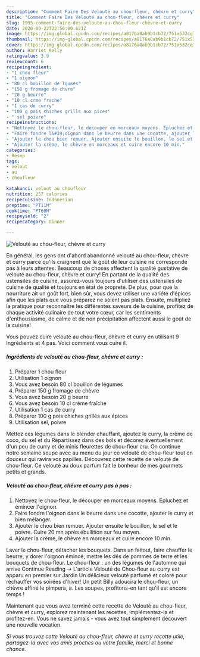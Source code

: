 ```yaml
---
description: "Comment Faire Des Velouté au chou-fleur, chèvre et curry"
title: "Comment Faire Des Velouté au chou-fleur, chèvre et curry"
slug: 1995-comment-faire-des-veloute-au-chou-fleur-chevre-et-curry
date: 2020-09-22T22:56:00.621Z
image: https://img-global.cpcdn.com/recipes/a8176a8ab9b1cb72/751x532cq70/veloute-au-chou-fleur-chevre-et-curry-photo-principale-de-la-recette.jpg
thumbnail: https://img-global.cpcdn.com/recipes/a8176a8ab9b1cb72/751x532cq70/veloute-au-chou-fleur-chevre-et-curry-photo-principale-de-la-recette.jpg
cover: https://img-global.cpcdn.com/recipes/a8176a8ab9b1cb72/751x532cq70/veloute-au-chou-fleur-chevre-et-curry-photo-principale-de-la-recette.jpg
author: Harriet Kelly
ratingvalue: 3.9
reviewcount: 6
recipeingredient:
- "1 chou fleur"
- "1 oignon"
- "80 cl bouillon de lgumes"
- "150 g fromage de chvre"
- "20 g beurre"
- "10 cl crme frache"
- "1 cas de curry"
- "100 g pois chiches grills aux pices"
- " sel poivre"
recipeinstructions:
- "Nettoyez le chou-fleur, le découper en morceaux moyens. Épluchez et émincer l&#39;oignon."
- "Faire fondre l&#39;oignon dans le beurre dans une cocotte, ajouter le curry et bien mélanger."
- "Ajouter le chou bien remuer. Ajouter ensuite le bouillon, le sel et le poivre. Cuire 20 mn après ébullition sur feu moyen."
- "Ajouter la crème, le chèvre en morceaux et cuire encore 10 min."
categories:
- Resep
tags:
- velout
- au
- choufleur

katakunci: velout au choufleur 
nutrition: 257 calories
recipecuisine: Indonesian
preptime: "PT11M"
cooktime: "PT60M"
recipeyield: "2"
recipecategory: Dinner

---
```



![Velouté au chou-fleur, chèvre et curry](https://img-global.cpcdn.com/recipes/a8176a8ab9b1cb72/751x532cq70/veloute-au-chou-fleur-chevre-et-curry-photo-principale-de-la-recette.jpg)

En général, les gens ont d'abord abandonné velouté au chou-fleur, chèvre et curry parce qu'ils craignent que le goût de leur cuisine ne corresponde pas à leurs attentes. Beaucoup de choses affectent la qualité gustative de velouté au chou-fleur, chèvre et curry! En partant de la qualité des ustensiles de cuisine, assurez-vous toujours d'utiliser des ustensiles de cuisine de qualité et toujours en état de propreté. De plus, pour que la nourriture ait un goût fort, bien sûr, vous devez utiliser une variété d'épices afin que les plats que vous préparez ne soient pas plats. Ensuite, multipliez la pratique pour reconnaître les différentes saveurs de la cuisine, profitez de chaque activité culinaire de tout votre cœur, car les sentiments d'enthousiasme, de calme et de non précipitation affectent aussi le goût de la cuisine!

<!--inarticleads1-->

Vous pouvez cuire velouté au chou-fleur, chèvre et curry en utilisant 9 Ingrédients et 4 pas. Voici comment vous cuire il.

##### Ingrédients de velouté au chou-fleur, chèvre et curry :

1. Préparer 1 chou fleur
1. Utilisation 1 oignon
1. Vous avez besoin 80 cl bouillon de légumes
1. Préparer 150 g fromage de chèvre
1. Vous avez besoin 20 g beurre
1. Vous avez besoin 10 cl crème fraîche
1. Utilisation 1 cas de curry
1. Préparer 100 g pois chiches grillés aux épices
1. Utilisation  sel, poivre


Mettez ces légumes dans le blender chauffant, ajoutez le curry, la crème de coco, du sel et du Répartissez dans des bols et décorez éventuellement d&#39;un peu de curry et de minis fleurettes de chou-fleur cru. On continue notre semaine soupe avec au menu du jour ce velouté de chou-fleur tout en douceur qui ravira vos papilles. Découvrez cette recette de velouté de chou-fleur. Ce velouté au doux parfum fait le bonheur de mes gourmets petits et grands. 

<!--inarticleads2-->

##### Velouté au chou-fleur, chèvre et curry pas à pas :

1. Nettoyez le chou-fleur, le découper en morceaux moyens. Épluchez et émincer l&#39;oignon.
1. Faire fondre l&#39;oignon dans le beurre dans une cocotte, ajouter le curry et bien mélanger.
1. Ajouter le chou bien remuer. Ajouter ensuite le bouillon, le sel et le poivre. Cuire 20 mn après ébullition sur feu moyen.
1. Ajouter la crème, le chèvre en morceaux et cuire encore 10 min.


Laver le chou-fleur, détacher les bouquets. Dans un faitout, faire chauffer le beurre, y dorer l&#39;oignon émincé, mettre les dés de pommes de terre et les bouquets de chou-fleur. Le chou-fleur : un des légumes de l&#39;automne qui arrive Continue Reading → L&#39;article Velouté de Chou-fleur au curry est apparu en premier sur Jardin Un délicieux velouté parfumé et coloré pour réchauffer vos soirées d&#39;hiver! Un petit Billy adoucira le chou-fleur, un chèvre affiné le pimpera, à. Les soupes, profitons-en tant qu&#39;il est encore temps ! 

<!--inarticleads1-->

<p>
Maintenant que vous avez terminé cette recette de Velouté au chou-fleur, chèvre et curry, explorez maintenant les recettes, implémentez-la et profitez-en. Vous ne savez jamais - vous avez tout simplement découvert une nouvelle vocation.
</p>

<p>
<i>Si vous trouvez cette Velouté au chou-fleur, chèvre et curry recette utile, partagez-la avec vos amis proches ou votre famille, merci et bonne chance.</i>
</p>
